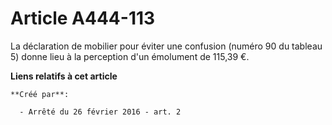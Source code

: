 # Article A444-113

La déclaration de mobilier pour éviter une confusion (numéro 90 du tableau 5) donne lieu à la perception d'un émolument de
115,39 €.

**Liens relatifs à cet article**

	**Créé par**:

	  - Arrêté du 26 février 2016 - art. 2
